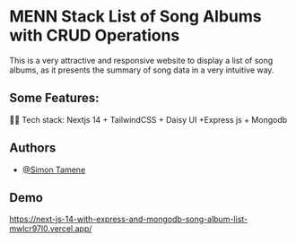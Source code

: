 
# MENN Stack List of Song Albums with CRUD Operations
This is a very attractive and responsive website to display a list of song albums, as it presents the summary of song data in a very intuitive way.




## Some Features:
👩‍💻 Tech stack: Nextjs 14 + TailwindCSS + Daisy UI +Express js + Mongodb


## Authors

- [@Simon Tamene](https://www.github.com/ST-dev100)


## Demo

https://next-js-14-with-express-and-mongodb-song-album-list-mwlcr97l0.vercel.app/

